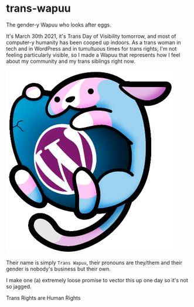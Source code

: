 # trans-wapuu
The gender-y Wapuu who looks after eggs.

It's March 30th 2021, it's Trans Day of Visibility tomorrow, and most of computer-y humanity has been cooped up indoors. As a trans woman in tech and in WordPress and in tumultuous times for trans rights, I'm not feeling particularly visible, so I made a Wapuu that represents how I feel about my community and my trans siblings right now.

![Trans Wapuuu](https://raw.githubusercontent.com/itsTallulah/trans-wapuu/main/trans_wapuu-sml.png)

Their name is simply `Trans Wapuu`, their pronouns are they/them and their gender is nobody's business but their own.

I make one (a) extremely loose promise to vector this up one day so it's not so jagged.

Trans Rights are Human Rights 
